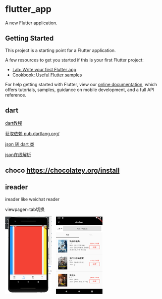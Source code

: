 # flutter_app

A new Flutter application.

## Getting Started

This project is a starting point for a Flutter application.

A few resources to get you started if this is your first Flutter project:

- [Lab: Write your first Flutter app](https://flutter.dev/docs/get-started/codelab)
- [Cookbook: Useful Flutter samples](https://flutter.dev/docs/cookbook)

For help getting started with Flutter, view our
[online documentation](https://flutter.dev/docs), which offers tutorials,
samples, guidance on mobile development, and a full API reference.

## dart

[dart教程](https://flutterchina.club/bootstrap-into-dart/)

[获取依赖 pub.dartlang.org/](pub.dartlang.org/)

[json 转 dart 类](https://javiercbk.github.io/json_to_dart/)

[json在线解析](https://app.quicktype.io/)

## choco https://chocolatey.org/install

## ireader 

ireader like weichat reader

viewpager+tab切换

<div style="float:left">
<img width="150" height="250" src="images/viewpager.png"/>
<img width="150" height="250" src="images/douban.png" style="margin-left:10px"/>
</div>
<div style="clear:both"></div>
